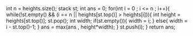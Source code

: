 int n = heights.size();
stack<int> st;
int ans = 0;
for(int i = 0 ; i <= n ; i++){
while(!st.empty() && (i == n || heights[st.top()] > heights[i])){
int height = heights[st.top()];
st.pop();
int width;
if(st.empty()){
width = i;
}
else{
width = i - st.top()-1;
}
ans = max(ans , height*width);
}
st.push(i);
}
return ans;